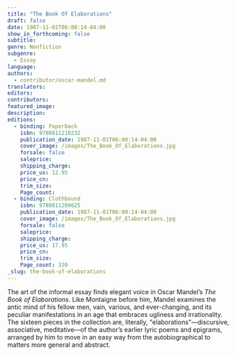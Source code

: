 ```yaml
---
title: "The Book Of Elaborations"
draft: false
date: 1987-11-01T06:00:14-04:00
show_in_forthcoming: false
subtitle:
genre: Nonfiction
subgenre:
  - Essay
language:
authors:
  - contributor/oscar-mandel.md
translators:
editors:
contributors:
featured_image:
description:
editions:
  - binding: Paperback
    isbn: 9780811210232
    publication_date: 1987-11-01T06:00:14-04:00
    cover_image: /images/The_Book_Of_Elaborations.jpg
    forsale: false
    saleprice:
    shipping_charge:
    price_us: 12.95
    price_cn:
    trim_size:
    Page_count:
  - binding: Clothbound
    isbn: 9780811209625
    publication_date: 1987-11-01T06:00:14-04:00
    cover_image: /images/The_Book_Of_Elaborations.jpg
    forsale: false
    saleprice:
    shipping_charge:
    price_us: 17.95
    price_cn:
    trim_size:
    Page_count: 320
_slug: the-book-of-elaborations
---
```


The art of the informal essay finds elegant voice in Oscar Mandel’s _The Book of Elaborations_. Like Montaigne before him, Mandel examines the antic mind of his fellow men, vain, various, and ever-changing, and its peculiar manifestations in an age that embraces ugliness and irrationality. The sixteen pieces in the collection are, literally, "elaborations"––discursive, associative, meditative––of the author’s earlier lyric poems and epigrams, arranged by him to move in an easy way from the autobiographical to matters more general and abstract.

